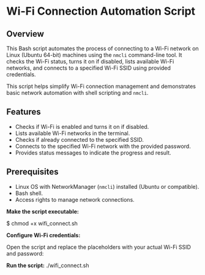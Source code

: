 # Wi-Fi Connection Automation Script

## Overview
This Bash script automates the process of connecting to a Wi-Fi network on Linux (Ubuntu 64-bit) machines using the `nmcli` command-line tool. It checks the Wi-Fi status, turns it on if disabled, lists available Wi-Fi networks, and connects to a specified Wi-Fi SSID using provided credentials.

This script helps simplify Wi-Fi connection management and demonstrates basic network automation with shell scripting and `nmcli`.


## Features
- Checks if Wi-Fi is enabled and turns it on if disabled.
- Lists available Wi-Fi networks in the terminal.
- Checks if already connected to the specified SSID.
- Connects to the specified Wi-Fi network with the provided password.
- Provides status messages to indicate the progress and result.


## Prerequisites
- Linux OS with NetworkManager (`nmcli`) installed (Ubuntu or compatible).
- Bash shell.
- Access rights to manage network connections.


**Make the script executable:**

$ chmod +x wifi_connect.sh


**Configure Wi-Fi credentials:**

Open the script and replace the placeholders with your actual Wi-Fi SSID and password:


**Run the script:**
./wifi_connect.sh






